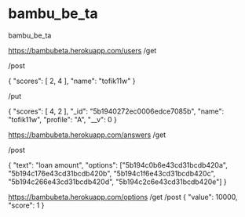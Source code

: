 # bambu_be_ta
bambu_be_ta

https://bambubeta.herokuapp.com/users
/get

/post 

{
  "scores": [
      2,
      4
  ],
  "name": "tofik11w"
}

/put

{
  "scores": [
      4,
      2
  ],
  "_id": "5b1940272ec0006edce7085b",
  "name": "tofik11w",
  "profile": "A",
  "__v": 0
}


https://bambubeta.herokuapp.com/answers
/get

/post

{
    "text": "loan amount",
    "options": ["5b194c0b6e43cd31bcdb420a", "5b194c176e43cd31bcdb420b", "5b194c1f6e43cd31bcdb420c", "5b194c266e43cd31bcdb420d", "5b194c2c6e43cd31bcdb420e"]
}


https://bambubeta.herokuapp.com/options
/get
/post
{
	"value": 10000,
  "score": 1
}
